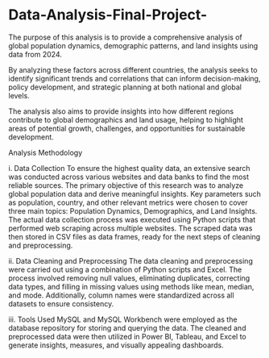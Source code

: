 # Data-Analysis-Final-Project-
The purpose of this analysis is to provide a comprehensive analysis of global population dynamics, demographic patterns, and land insights using data from 2024.


By analyzing these factors across different
countries, the analysis seeks to identify significant trends and
correlations that can inform decision-making, policy development,
and strategic planning at both national and global levels.

The analysis also aims to provide insights into how different regions
contribute to global demographics and land usage, helping to
highlight areas of potential growth, challenges, and opportunities
for sustainable development.

Analysis Methodology

i. Data Collection
To ensure the highest quality data, an extensive search was
conducted across various websites and data banks to find the
most reliable sources. The primary objective of this research was
to analyze global population data and derive meaningful insights.
Key parameters such as population, country, and other relevant
metrics were chosen to cover three main topics: Population
Dynamics, Demographics, and Land Insights.
The actual data collection process was executed using Python
scripts that performed web scraping across multiple websites.
The scraped data was then stored in CSV files as data frames,
ready for the next steps of cleaning and preprocessing.

ii. Data Cleaning and Preprocessing
The data cleaning and preprocessing were carried out using a
combination of Python scripts and Excel. The process involved
removing null values, eliminating duplicates, correcting data
types, and filling in missing values using methods like mean,
median, and mode. Additionally, column names were standardized
across all datasets to ensure consistency.

iii. Tools Used
MySQL and MySQL Workbench were employed as the database
repository for storing and querying the data. The cleaned and
preprocessed data were then utilized in Power BI, Tableau, and
Excel to generate insights, measures, and visually appealing
dashboards.
